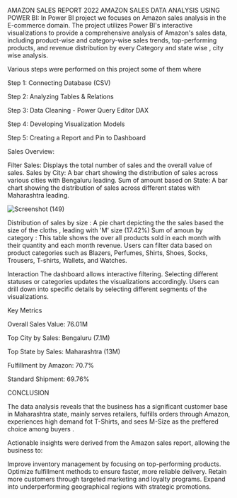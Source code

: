 AMAZON SALES REPORT 2022
AMAZON SALES DATA ANALYSIS USING POWER BI: In Power BI project we focuses on Amazon sales analysis in the E-commerce domain. The project utilizes Power BI's interactive visualizations to provide a comprehensive analysis of Amazon's sales data, including product-wise and category-wise sales trends, top-performing products, and revenue distribution by every Category and state wise , city wise analysis.

Various steps were performed on this project some of them where

Step 1: Connecting Database (CSV)

Step 2: Analyzing Tables & Relations

Step 3: Data Cleaning - Power Query Editor DAX

Step 4: Developing Visualization Models

Step 5: Creating a Report and Pin to Dashboard

Sales Overview:

Filter Sales: Displays the total number of sales and the overall value of sales.
Sales by City: A bar chart showing the distribution of sales across various cities with Bengaluru leading.
Sum of amount based on State: A bar chart showing the distribution of sales across different states with Maharashtra leading.
 
![Screenshot (149)](https://github.com/user-attachments/assets/a5aa77aa-75ae-46f1-bc71-eb610d1a3123)

Distribution of sales by size : A pie chart depicting the the sales based the size of the cloths , leading with 'M' size (17.42%) 
Sum of amoun by category : This table shows the over all products sold in each month with their quantity and each month revenue.
Users can filter data based on product categories such as Blazers, Perfumes, Shirts, Shoes, Socks, Trousers, T-shirts, Wallets, and Watches.

Interaction The dashboard allows interactive filtering. Selecting different statuses or categories updates the visualizations accordingly. Users can drill down into specific details by selecting different segments of the visualizations.

Key Metrics

Overall Sales Value: 76.01M

Top City by Sales: Bengaluru (7.1M)

Top State by Sales: Maharashtra (13M)

Fulfillment by Amazon: 70.7%

Standard Shipment: 69.76%

CONCLUSION 

The data analysis reveals that the business has a significant customer base in Maharashtra state, mainly serves retailers, fulfills orders through Amazon, experiences high demand fot T-Shirts, and sees M-Size as the preffered choice among buyers .

Actionable insights were derived from the Amazon sales report, allowing the business to:

Improve inventory management by focusing on top-performing products.
Optimize fulfillment methods to ensure faster, more reliable delivery.
Retain more customers through targeted marketing and loyalty programs.
Expand into underperforming geographical regions with strategic promotions.

